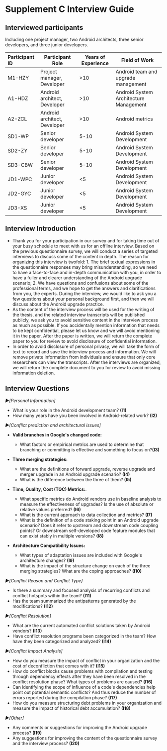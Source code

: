 # Supplement C Interview Guide

## Interviewed participants

Including one project manager, two Android architects, three senior developers, and three junior developers. 

| Participant ID | Participant Role             | Years of Experience | Field of Work                          |
| :------------- | ---------------------------- | ------------------- | -------------------------------------- |
| M1-HZY         | Project manager, Developer   | >10                 | Android team and upgrade management    |
| A1-HDZ         | Android architect, Developer | >10                 | Android System Architecture Management |
| A2-ZCL         | Android architect, Developer | >10                 | Android metrics                        |
| SD1-WP         | Senior developer             | 5-10                | Android System Development             |
| SD2-ZY         | Senior developer             | 5-10                | Android System Development             |
| SD3-CBW        | Senior developer             | 5-10                | Android System Development             |
| JD1-WPC        | Junior developer             | <5                  | Android System Development             |
| JD2-GYC        | Junior developer             | <5                  | Android System Development             |
| JD3-XS         | Junior developer             | <5                  | Android System Development             |

## Interview Introduction

- Thank you for your participation in our survey and for taking time out of your busy schedule to meet with us for an offline interview. Based on the previous questionnaire survey, we will conduct a series of targeted interviews to discuss some of the content in depth. The reason for organizing this interview is twofold: 1. The brief textual expressions in the questionnaire responses may bring misunderstanding, so we need to have a face-to-face and in-depth communication with you, in order to have a fuller and clearer understanding of the Android upgrade scenario; 2. We have questions and confusions about some of the professional terms, and we hope to get the answers and clarifications from you, the experts. During the interview, we would like to ask you a few questions about your personal background first, and then we will discuss about the Android upgrade practice.
- As the content of the interview process will be used for the writing of the thesis, and the related interview transcripts will be published publicly, we ask you to avoid sensitive content in the interview process as much as possible. If you accidentally mention information that needs to be kept confidential, please let us know and we will avoid mentioning it in the paper. After the paper is written, we will return the complete paper to you for review to avoid disclosure of confidential information.
- In order to avoid disclosure of personal privacy, we will take the form of text to record and save the interview process and information. We will remove private information from individuals and ensure that only core researchers can view the transcripts. After the interviews are organized, we will return the complete document to you for review to avoid missing information deletion.




## Interview Questions

*►[Personal Information]*

- What is your role in the Android development team? **(I1)**
- How many years have you been involved in Android-related work? **(I2)**

*►[Conflict prediction and architectural issues]*

- **Valid branches in Google's changed code:** 
   - What factors or empirical metrics are used to determine that branching or committing is effective and something to focus on?**(I3)**
   
- **Three merging strategies:**
   - What are the definitions of forward upgrade, reverse upgrade and merger upgrade in an Android upgrade scenario? **(I4)**
   - What is the difference between the three of them? **(I5)**

- **Time, Quality, Cost (TQC) Metrics:**.
   - What specific metrics do Android vendors use in baseline analysis to measure the effectiveness of upgrades? Is the use of absolute or relative values preferred? **(I6)**
   - What is the current approach to data collection and metrics? **(I7)**
   - What is the definition of a code staking point in an Android upgrade scenario? Does it refer to upstream and downstream code coupling points? Or downstream self-developed code feature modules that can exist stably in multiple versions? **(I8)**

- **Architecture Compatibility Issues:**
   - What types of adaptation issues are included with Google's architecture changes? **(I9)**
   - What is the impact of the structure change on each of the three merging strategies? What are the coping approaches? **(I10)**


*►[Conflict Reason and Conflict Type]*

- Is there a summary and focused analysis of recurring conflicts and conflict hotspots within the team?  **(I11)**
- Has the team summarized the antipatterns generated by the modifications? **(I12)**

*►[Conflict Resolution]*

- What are the current automated conflict solutions taken by Android vendors?  **(I13)**
- Have conflict resolution programs been categorized in the team? How have they been categorized and analyzed? **(I14)**

*►[Conflict Impact Analysis]*

- How do you measure the impact of conflict in your organization and the cost of deconfliction that comes with it? **(I15)**
- How do conflict blocks cause problems with compilation and testing through dependency effects after they have been resolved in the conflict resolution phase? What types of problems are caused? **(I16)**
- Can identifying the scope of influence of a code's dependencies help point out potential semantic conflicts? And thus reduce the number of errors reported during the compilation phase? **(I17)**
- How do you measure structuring debt problems in your organization and measure the impact of historical debt accumulation? **(I18)**

*►[Other]*

- Any comments or suggestions for improving the Android upgrade process? **(I19)**
- Any suggestions for improving the content of the questionnaire survey and the interview process? **(I20)**

